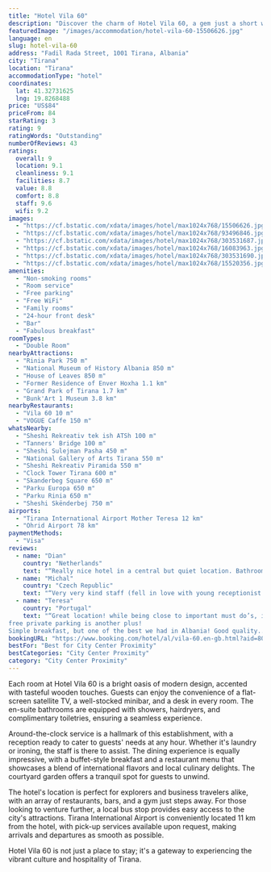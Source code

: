 ```yaml
---
title: "Hotel Vila 60"
description: "Discover the charm of Hotel Vila 60, a gem just a short walk from the heart of Tirana."
featuredImage: "/images/accommodation/hotel-vila-60-15506626.jpg"
language: en
slug: hotel-vila-60
address: "Fadil Rada Street, 1001 Tirana, Albania"
city: "Tirana"
location: "Tirana"
accommodationType: "hotel"
coordinates:
  lat: 41.32731625
  lng: 19.8268488
price: "US$84"
priceFrom: 84
starRating: 3
rating: 9
ratingWords: "Outstanding"
numberOfReviews: 43
ratings:
  overall: 9
  location: 9.1
  cleanliness: 9.1
  facilities: 8.7
  value: 8.8
  comfort: 8.8
  staff: 9.6
  wifi: 9.2
images:
  - "https://cf.bstatic.com/xdata/images/hotel/max1024x768/15506626.jpg?k=266a14cf66709d132b45ba9ff5f467efcf3159397ea85dcb89c1ebc681b6c054&o=&hp=1"
  - "https://cf.bstatic.com/xdata/images/hotel/max1024x768/93496846.jpg?k=1c7654592b627f3139cc071a33dd1078861244962c02c50970d30f3eb0827b33&o=&hp=1"
  - "https://cf.bstatic.com/xdata/images/hotel/max1024x768/303531687.jpg?k=980f459ceceaec2a10d1fb264646ff64a61c009c4ec976d8bf0d30c3b0e8a2a6&o=&hp=1"
  - "https://cf.bstatic.com/xdata/images/hotel/max1024x768/16083963.jpg?k=b5a42a90f8c815e91d1b9c8555cd3b31a766aa2b1985c1b2c10cbe0f27e3f702&o=&hp=1"
  - "https://cf.bstatic.com/xdata/images/hotel/max1024x768/303531690.jpg?k=def1c531556b090bc7e17c399c208af16c2dbb63040148827b96feccb7e770f5&o=&hp=1"
  - "https://cf.bstatic.com/xdata/images/hotel/max1024x768/15520356.jpg?k=2368d7736d9e9f212c306deeb7b99d59924af492ff94b0e8c294f98539842cf9&o=&hp=1"
amenities:
  - "Non-smoking rooms"
  - "Room service"
  - "Free parking"
  - "Free WiFi"
  - "Family rooms"
  - "24-hour front desk"
  - "Bar"
  - "Fabulous breakfast"
roomTypes:
  - "Double Room"
nearbyAttractions:
  - "Rinia Park 750 m"
  - "National Museum of History Albania 850 m"
  - "House of Leaves 850 m"
  - "Former Residence of Enver Hoxha 1.1 km"
  - "Grand Park of Tirana 1.7 km"
  - "Bunk'Art 1 Museum 3.8 km"
nearbyRestaurants:
  - "Vila 60 10 m"
  - "VOGUE Caffe 150 m"
whatsNearby:
  - "Sheshi Rekreativ tek ish ATSh 100 m"
  - "Tanners' Bridge 100 m"
  - "Sheshi Sulejman Pasha 450 m"
  - "National Gallery of Arts Tirana 550 m"
  - "Sheshi Rekreativ Piramida 550 m"
  - "Clock Tower Tirana 600 m"
  - "Skanderbeg Square 650 m"
  - "Parku Europa 650 m"
  - "Parku Rinia 650 m"
  - "Sheshi Skënderbej 750 m"
airports:
  - "Tirana International Airport Mother Teresa 12 km"
  - "Ohrid Airport 78 km"
paymentMethods:
  - "Visa"
reviews:
  - name: "Dian"
    country: "Netherlands"
    text: "“Really nice hotel in a central but quiet location. Bathroom was big and clean and the room was very comfortable with aircon and a nice bed. Great value for money”"
  - name: "Michal"
    country: "Czech Republic"
    text: "“Very very kind staff (fell in love with young receptionist haha), free parking in front of hotel, tasty breakfast, clean room and close to the city centre ❤️”"
  - name: "Teresa"
    country: "Portugal"
    text: "“Great location! while being close to important must do’s, it’s in a narrow and very calm street, with no noise, which is a plus in Tirana!
free private parking is another plus!
Simple breakfast, but one of the best we had in Albania! Good quality...”"
bookingURL: "https://www.booking.com/hotel/al/vila-60.en-gb.html?aid=8035640"
bestFor: "Best for City Center Proximity"
bestCategories: "City Center Proximity"
category: "City Center Proximity"
---
```


Each room at Hotel Vila 60 is a bright oasis of modern design, accented with tasteful wooden touches. Guests can enjoy the convenience of a flat-screen satellite TV, a well-stocked minibar, and a desk in every room. The en-suite bathrooms are equipped with showers, hairdryers, and complimentary toiletries, ensuring a seamless experience.

Around-the-clock service is a hallmark of this establishment, with a reception ready to cater to guests' needs at any hour. Whether it's laundry or ironing, the staff is there to assist. The dining experience is equally impressive, with a buffet-style breakfast and a restaurant menu that showcases a blend of international flavors and local culinary delights. The courtyard garden offers a tranquil spot for guests to unwind.

The hotel's location is perfect for explorers and business travelers alike, with an array of restaurants, bars, and a gym just steps away. For those looking to venture further, a local bus stop provides easy access to the city's attractions. Tirana International Airport is conveniently located 11 km from the hotel, with pick-up services available upon request, making arrivals and departures as smooth as possible.

Hotel Vila 60 is not just a place to stay; it's a gateway to experiencing the vibrant culture and hospitality of Tirana.